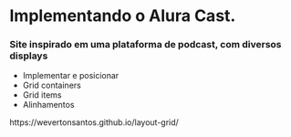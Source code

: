 <h1>Implementando o Alura Cast.</h1>

<h3>Site inspirado em uma plataforma de podcast, com diversos displays</h3>
<ul>
<li>Implementar e posicionar</li>
<li>Grid containers</li>
<li>Grid items</li>
<li>Alinhamentos</li>
</ul>

<p>https://wevertonsantos.github.io/layout-grid/</p>
